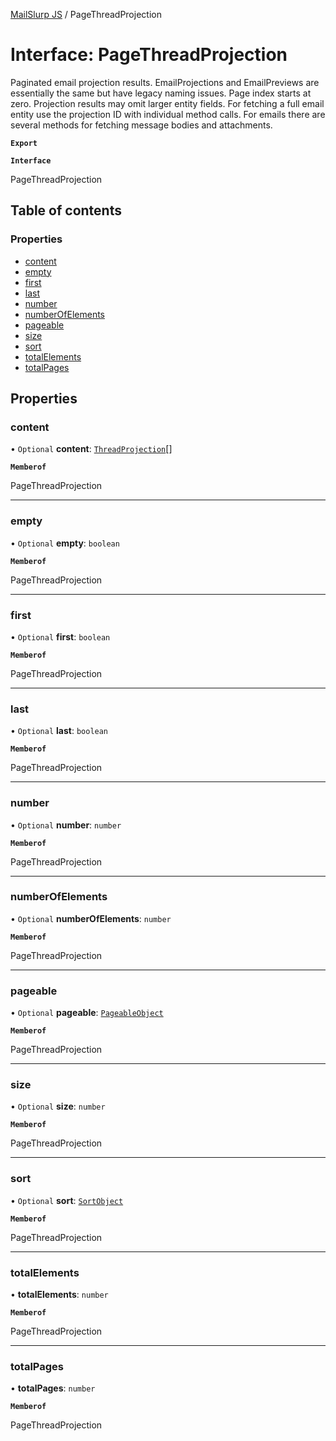 [MailSlurp JS](../README.md) / PageThreadProjection

# Interface: PageThreadProjection

Paginated email projection results. EmailProjections and EmailPreviews are essentially the same but have legacy naming issues. Page index starts at zero. Projection results may omit larger entity fields. For fetching a full email entity use the projection ID with individual method calls. For emails there are several methods for fetching message bodies and attachments.

**`Export`**

**`Interface`**

PageThreadProjection

## Table of contents

### Properties

- [content](PageThreadProjection.md#content)
- [empty](PageThreadProjection.md#empty)
- [first](PageThreadProjection.md#first)
- [last](PageThreadProjection.md#last)
- [number](PageThreadProjection.md#number)
- [numberOfElements](PageThreadProjection.md#numberofelements)
- [pageable](PageThreadProjection.md#pageable)
- [size](PageThreadProjection.md#size)
- [sort](PageThreadProjection.md#sort)
- [totalElements](PageThreadProjection.md#totalelements)
- [totalPages](PageThreadProjection.md#totalpages)

## Properties

### content

• `Optional` **content**: [`ThreadProjection`](ThreadProjection.md)[]

**`Memberof`**

PageThreadProjection

___

### empty

• `Optional` **empty**: `boolean`

**`Memberof`**

PageThreadProjection

___

### first

• `Optional` **first**: `boolean`

**`Memberof`**

PageThreadProjection

___

### last

• `Optional` **last**: `boolean`

**`Memberof`**

PageThreadProjection

___

### number

• `Optional` **number**: `number`

**`Memberof`**

PageThreadProjection

___

### numberOfElements

• `Optional` **numberOfElements**: `number`

**`Memberof`**

PageThreadProjection

___

### pageable

• `Optional` **pageable**: [`PageableObject`](PageableObject.md)

**`Memberof`**

PageThreadProjection

___

### size

• `Optional` **size**: `number`

**`Memberof`**

PageThreadProjection

___

### sort

• `Optional` **sort**: [`SortObject`](SortObject.md)

**`Memberof`**

PageThreadProjection

___

### totalElements

• **totalElements**: `number`

**`Memberof`**

PageThreadProjection

___

### totalPages

• **totalPages**: `number`

**`Memberof`**

PageThreadProjection
